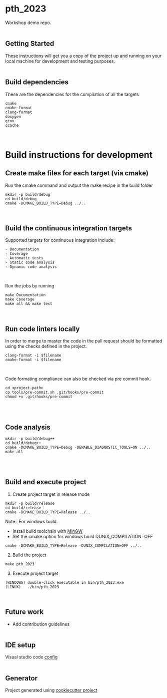 # pth_2023
Workshop demo repo.<br/><br/>

## Getting Started
These instructions will get you a copy of the project up and running on your local machine for development and testing purposes.<br/><br/>

## Build dependencies
These are the dependencies for the compilation of all the targets
```
cmake
cmake-format
clang-format
doxygen
gcov
ccache
```
<br/>

# Build instructions for development
## Create make files for each target (via cmake)
Run the cmake command and output the make recipe in the build folder
```
mkdir -p build/debug
cd build/debug
cmake -DCMAKE_BUILD_TYPE=Debug ../..
```
<br/>

## Build the continuous integration targets
Supported targets for continuous integration include:

    - Documentation
    - Coverage
    - Automatic tests
    - Static code analysis
    - Dynamic code analysis
<br/>

Run the jobs by running
```
make Documentation
make Coverage
make all && make test
```
<br/>

## Run code linters locally 
In order to merge to master the code in the pull request should be formatted using the checks defined in the project.
```
clang-format -i $filename
cmake-format -i $filename
```
<br/>

Code formating compliance can also be checked via pre commit hook.
```
cd <project-path>
cp tools/pre-commit.sh .git/hooks/pre-commit
chmod +x .git/hooks/pre-commit
```
<br/><br/>

## Code analysis
```
mkdir -p build/debug++
cd build/debug++
cmake -DCMAKE_BUILD_TYPE=Debug -DENABLE_DIAGNOSTIC_TOOLS=ON ../..
make all
```
<br/><br/>

## Build and execute project

1. Create project target in release mode
```
mkdir -p build/release
cd build/release
cmake -DCMAKE_BUILD_TYPE=Release ../..
```
Note : For windows build.
 - Install build toolchain with [MinGW](http://www.mingw.org/wiki/getting_started)
 - Set the cmake option for windows build DUNIX_COMPILATION=OFF
```
cmake -DCMAKE_BUILD_TYPE=Release -DUNIX_COMPILATION=OFF ../..
```

2. Build the project
```
make pth_2023
```

3. Execute project target
```
(WINDOWS) double-click executable in bin/pth_2023.exe
(LINUX)   ./bin/pth_2023
```
<br/>

## Future work
- Add contribution guidelines
<br/><br/>

## IDE setup
Visual studio code [config](https://github.com/nolasconapoleao/.vscode)
<br/><br/>

## Generator
Project generated using [cookiecutter project](https://github.com/nolasconapoleao/cookiecutter-template)

